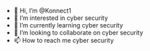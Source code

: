 - 👋 Hi, I’m @Konnect1
- 👀 I’m interested in cyber security
- 🌱 I’m currently learning cyber security
- 💞️ I’m looking to collaborate on cyber security
- 📫 How to reach me cyber security

<!---
Konnect1/Konnect1 is a ✨ special ✨ repository because its `README.md` (this file) appears on your GitHub profile.
You can click the Preview link to take a look at your changes.
--->
